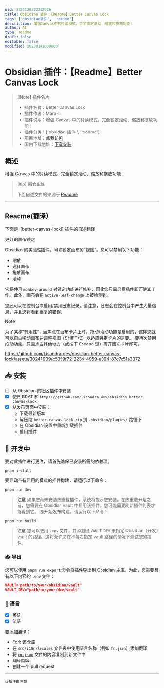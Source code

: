 ```yaml
---
uid: 2023120522242926
title: Obsidian 插件：【Readme】Better Canvas Lock
tags: ['obsidian插件', 'readme']
description: 增强Canvas中的只读模式，完全锁定滚动、缩放和拖放功能！
author: AI
type: readme
draft: false
editable: false
modified: 20230101000000
---
```


# Obsidian 插件：【Readme】Better Canvas Lock

> [!Note] 插件名片
> - 插件名称：Better Canvas Lock
> - 插件作者：Mara-Li
> - 插件说明：增强 Canvas 中的只读模式，完全锁定滚动、缩放和拖放功能！
> - 插件分类：['obsidian 插件 ', 'readme']
> - 项目地址：[点我访问](https://github.com/lisandra-dev/obsidian-better-canvas-lock)
> - 国内下载地址：[下载安装](https://pkmer.cn/products/plugin/pluginMarket/?better-canvas-lock)

## 概述

增强 Canvas 中的只读模式，完全锁定滚动、缩放和拖放功能！

> [!tip] 原文出处
>
>下面自述文件的来源于 [Readme](https://ghproxy.net/https://raw.githubusercontent.com/Lisandra-dev/obsidian-better-canvas-lock/master/README.md)
>

---

## Readme(翻译）

下面是 [[better-canvas-lock]] 插件的自述翻译

更好的画布锁定

Obsidian 的实验性插件，可以锁定画布的“视图”。您可以禁用以下功能：

- 缩放
- 选择画布
- 拖放画布
- 滚动

它将使用 `monkey-around` 对锁定功能进行修补，因此您只需启用插件即可使其工作。此外，画布会在 `active-leaf-change` 上被检测到。

您还可以在控制台中启用/禁用日志记录。请注意，日志会在控制台中产生大量信息，并且您将看到重复的错误。

> [!NOTE]
> 为了某种“有用性”，当焦点在画布卡片上时，拖动/滚动功能是启用的，这样您就可以自由移动画布并调整视图（SHIFT+2）以适应特定卡片的需要。
> 要再次禁用拖动功能，只需点击其他地方（或按下 Escape 键）离开画布卡片即可。

<https://github.com/Lisandra-dev/obsidian-better-canvas-lock/assets/30244939/c5359f72-2234-4959-a094-87c7c51a3372>

## 📥 安装

- [ ] 从 Obsidian 的社区插件中安装
- [x] 使用 BRAT 和 `https://github.com/lisandra-dev/obsidian-better-canvas-lock`
- [x] 从发布页面中安装：
  - 下载最新版本
  - 解压缩 `better-canvas-lock.zip` 到 `.obsidian/plugins/` 路径下
  - 在 Obsidian 设置中重新加载插件
  - 启用插件

## 🤖 开发中

要对此插件进行更改，请首先确保已安装所需的依赖项。

```
pnpm install
```

要启动带有启用的模式的插件构建，请运行以下命令：

```
pnpm run dev
```

> **注意**
> 如果您尚未安装热重载插件，系统将提示您安装。在热重载开始之前，您需要在 Obsidian vault 中启用该插件。您可能需要刷新插件列表才能看到它。
> 要开始发布构建，请运行以下命令：

```
pnpm run build
```

> **注意**
> 您可以使用 `.env` 文件，并添加键 `VAULT_DEV` 来指定 Obsidian（开发）vault 的路径。这将允许您在不每次指定 vault 路径的情况下测试您的插件。

### 📤 导出

您可以使用 `pnpm run export` 命令将插件导出到 Obsidian 主库。为此，您需要具有以下内容的 `.env` 文件：

```json
VAULT="path/to/your/obsidian/vault"
VAULT_DEV="path/to/your/dev/vault"
```

### 🎼 语言

- [x] 英语
- [x] 法语

要添加翻译：

- Fork 该仓库
- 在 `src/i18n/locales` 文件夹中使用语言名称（例如 `fr.json`）添加翻译
- 将 [`en.json`](./src/i18n/locales/en.json) 文件的内容复制到新文件中
- 翻译内容
- 创建一个 pull request

---

<sub>该插件由 生成</sub>
